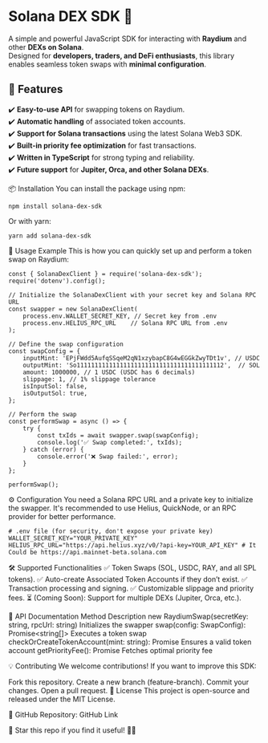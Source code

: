 # Solana DEX SDK 🚀

A simple and powerful JavaScript SDK for interacting with **Raydium** and other **DEXs on Solana**.  
Designed for **developers, traders, and DeFi enthusiasts**, this library enables seamless token swaps with **minimal configuration**.

## 🌟 Features
✔️ **Easy-to-use API** for swapping tokens on Raydium.  
✔️ **Automatic handling** of associated token accounts.  
✔️ **Support for Solana transactions** using the latest Solana Web3 SDK.  
✔️ **Built-in priority fee optimization** for fast transactions.  
✔️ **Written in TypeScript** for strong typing and reliability.  
✔️ **Future support** for **Jupiter, Orca, and other Solana DEXs**.  


📦 Installation
You can install the package using npm:
```
npm install solana-dex-sdk
```
Or with yarn:
```
yarn add solana-dex-sdk
```

🚀 Usage Example
This is how you can quickly set up and perform a token swap on Raydium:

```
const { SolanaDexClient } = require('solana-dex-sdk');
require('dotenv').config();

// Initialize the SolanaDexClient with your secret key and Solana RPC URL
const swapper = new SolanaDexClient(
    process.env.WALLET_SECRET_KEY, // Secret key from .env
    process.env.HELIUS_RPC_URL    // Solana RPC URL from .env
);

// Define the swap configuration
const swapConfig = {
    inputMint: 'EPjFWdd5AufqSSqeM2qN1xzybapC8G4wEGGkZwyTDt1v', // USDC
    outputMint: 'So11111111111111111111111111111111111111112',  // SOL
    amount: 1000000, // 1 USDC (USDC has 6 decimals)
    slippage: 1, // 1% slippage tolerance
    isInputSol: false,
    isOutputSol: true,
};

// Perform the swap
const performSwap = async () => {
    try {
        const txIds = await swapper.swap(swapConfig);
        console.log('✅ Swap completed:', txIds);
    } catch (error) {
        console.error('❌ Swap failed:', error);
    }
};

performSwap();
```

⚙️ Configuration
You need a Solana RPC URL and a private key to initialize the swapper.
It's recommended to use Helius, QuickNode, or an RPC provider for better performance.

```
# .env file (for security, don't expose your private key)
WALLET_SECRET_KEY="YOUR_PRIVATE_KEY"
HELIUS_RPC_URL="https://api.helius.xyz/v0/?api-key=YOUR_API_KEY" # It Could be https://api.mainnet-beta.solana.com
```

🛠 Supported Functionalities
✅ Token Swaps (SOL, USDC, RAY, and all SPL tokens).
✅ Auto-create Associated Token Accounts if they don’t exist.
✅ Transaction processing and signing.
✅ Customizable slippage and priority fees.
⏳ (Coming Soon): Support for multiple DEXs (Jupiter, Orca, etc.).

📖 API Documentation
Method	Description
new RaydiumSwap(secretKey: string, rpcUrl: string)	Initializes the swapper
swap(config: SwapConfig): Promise<string[]>	Executes a token swap
checkOrCreateTokenAccount(mint: string): Promise<string>	Ensures a valid token account
getPriorityFee(): Promise<number>	Fetches optimal priority fee

💡 Contributing
We welcome contributions! If you want to improve this SDK:

Fork this repository.
Create a new branch (feature-branch).
Commit your changes.
Open a pull request.
📜 License
This project is open-source and released under the MIT License.

📌 GitHub Repository: GitHub Link

🌟 Star this repo if you find it useful! 🚀🔥
